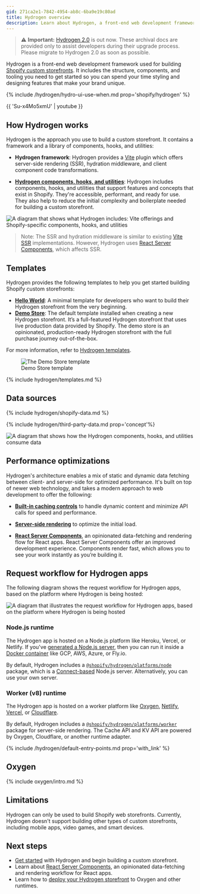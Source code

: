 ```yaml
---
gid: 271ca2e1-7842-4954-ab8c-6ba9e19c80ad
title: Hydrogen overview
description: Learn about Hydrogen, a front-end web development framework that you can use to build fast and dynamic Shopify custom storefronts.
---
```


> ⚠️ **Important:** [Hydrogen 2.0](https://hydrogen.shopify.dev) is out now. These archival docs are provided only to assist developers during their upgrade process. Please migrate to Hydrogen 2.0 as soon as possible.


Hydrogen is a front-end web development framework used for building [Shopify custom storefronts](/custom-storefronts/getting-started). It includes the structure, components, and tooling you need to get started so you can spend your time styling and designing features that make your brand unique.

{% include /hydrogen/hydro-ui-use-when.md prop='shopify/hydrogen' %}

{{ 'Su-x4Mo5xmU' | youtube }}

## How Hydrogen works

Hydrogen is the approach you use to build a custom storefront. It contains a framework and a library of components, hooks, and utilities:

- **Hydrogen framework**: Hydrogen provides a [Vite](https://vitejs.dev/) plugin which offers server-side rendering (SSR), hydration middleware, and client component code transformations.

- **[Hydrogen components, hooks, and utilities](/api/hydrogen)**: Hydrogen includes components, hooks, and utilities that support features and concepts that exist in Shopify. They're accessible, performant, and ready for use. They also help to reduce the initial complexity and boilerplate needed for building a custom storefront.

![A diagram that shows what Hydrogen includes: Vite offerings and Shopify-specific components, hooks, and utilities](/assets/custom-storefronts/hydrogen/hydrogen-overview.png)

> Note:
> The SSR and hydration middleware is similar to existing [Vite SSR](https://vitejs.dev/guide/ssr.html) implementations. However, Hydrogen uses [React Server Components](/custom-storefronts/hydrogen/react-server-components), which affects SSR.

## Templates

Hydrogen provides the following templates to help you get started building Shopify custom storefronts:

- [**Hello World**](/custom-storefronts/hydrogen/getting-started/templates#hello-world-template): A minimal template for developers who want to build their Hydrogen storefront from the very beginning.
- [**Demo Store**](/custom-storefronts/hydrogen/getting-started/templates#demo-store-template): The default template installed when creating a new Hydrogen storefront. It’s a full-featured Hydrogen storefront that uses live production data provided by Shopify. The demo store is an opinionated, production-ready Hydrogen storefront with the full purchase journey out-of-the-box.

For more information, refer to [Hydrogen templates](/custom-storefronts/hydrogen/getting-started/templates).

<figure class="figure">
  <img src="/assets/custom-storefronts/hydrogen/hydrogen-starter-template.gif" alt="The Demo Store template" />
  <figcaption>Demo Store template</figcaption>
</figure>

{% include hydrogen/templates.md %}

## Data sources

{% include hydrogen/shopify-data.md %}

{% include hydrogen/third-party-data.md prop='concept'%}

![A diagram that shows how the Hydrogen components, hooks, and utilities consume data](/assets/custom-storefronts/hydrogen/hydrogen-data-sources.png)

## Performance optimizations

Hydrogen's architecture enables a mix of static and dynamic data fetching between client- and server-side for optimized performance. It's built on top of newer web technology, and takes a modern approach to web development to offer the following:

- **[Built-in caching controls](/custom-storefronts/hydrogen/querying/cache)** to handle dynamic content and minimize API calls for speed and performance.

- **[Server-side rendering](/custom-storefronts/hydrogen/streaming-ssr)** to optimize the initial load.

- **[React Server Components](/custom-storefronts/hydrogen/react-server-components)**, an opinionated data-fetching and rendering flow for React apps. React Server Components offer an improved development experience. Components render fast, which allows you to see your work instantly as you’re building it.

## Request workflow for Hydrogen apps

The following diagram shows the request workflow for Hydrogen apps, based on the platform where Hydrogen is being hosted:

![A diagram that illustrates the request workflow for Hydrogen apps, based on the platform where Hydrogen is being hosted](/assets/custom-storefronts/hydrogen/hydrogen-server-entry-points.png)

### Node.js runtime

The Hydrogen app is hosted on a Node.js platform like Heroku, Vercel, or Netlify. If you've [generated a Node.js server](/custom-storefronts/hydrogen/deployment#deploy-to-node-js), then you can run it inside a [Docker container](/custom-storefronts/hydrogen/deployment#deploy-to-docker) like GCP, AWS, Azure, or Fly.io.

By default, Hydrogen includes a [`@shopify/hydrogen/platforms/node`](https://github.com/Shopify/hydrogen/blob/main/packages/hydrogen/src/platforms/node.ts) package, which is a [Connect-based](https://github.com/senchalabs/connect) Node.js server. Alternatively, you can use your own server.

### Worker (v8) runtime

The Hydrogen app is hosted on a worker platform like [Oxygen](/custom-storefronts/hydrogen/deployment#deploy-to-oxygen), [Netlify](/custom-storefronts/hydrogen/deployment#deploy-to-netlify), [Vercel](/custom-storefronts/hydrogen/deployment#deploy-to-vercel), or [Cloudflare](/custom-storefronts/hydrogen/deployment#deploy-to-cloudflare-workers).

By default, Hydrogen includes a [`@shopify/hydrogen/platforms/worker`](https://github.com/Shopify/hydrogen/blob/main/packages/hydrogen/src/platforms/worker.ts) package for server-side rendering. The Cache API and KV API are powered by Oxygen, Cloudflare, or another runtime adapter.

{% include /hydrogen/default-entry-points.md prop='with_link' %}

## Oxygen

{% include oxygen/intro.md %}

## Limitations

Hydrogen can only be used to build Shopify web storefronts. Currently, Hydrogen doesn't support building other types of custom storefronts, including mobile apps, video games, and smart devices.

## Next steps

- [Get started](/custom-storefronts/hydrogen/getting-started/) with Hydrogen and begin building a custom storefront.
- Learn about [React Server Components](/custom-storefronts/hydrogen/react-server-components), an opinionated data-fetching and rendering workflow for React apps.
- Learn how to [deploy your Hydrogen storefront](/custom-storefronts/hydrogen/deployment) to Oxygen and other runtimes.
